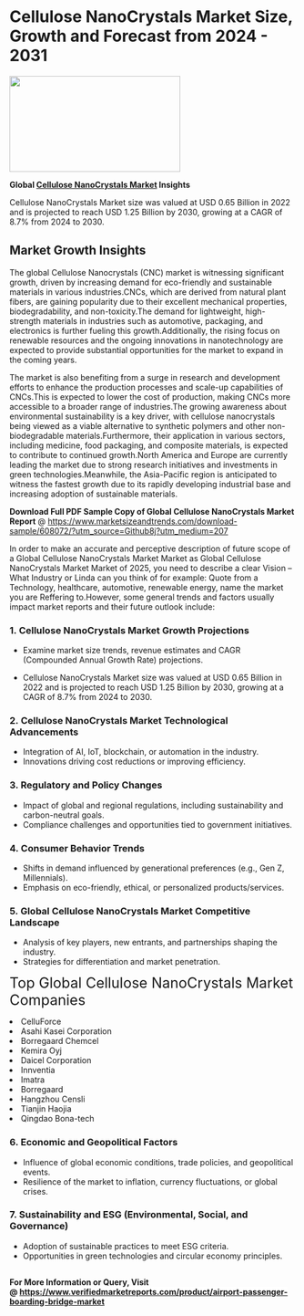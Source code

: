 <H1>Cellulose NanoCrystals Market Size, Growth and Forecast from 2024 - 2031</H1><img class="aligncenter size-medium wp-image-584254" src="https://thirdeyenews.in/wp-content/uploads/2024/09/Global-Market-Research-300x168.jpeg" alt="" width="300" height="168" /><p><strong>Global&nbsp;<a href="https://www.marketsizeandtrends.com/download-sample/608072/?utm_source=Github8j?utm_medium=207">Cellulose NanoCrystals Market</a> Insights</strong></p><p>Cellulose NanoCrystals Market size was valued at USD 0.65 Billion in 2022 and is projected to reach USD 1.25 Billion by 2030, growing at a CAGR of 8.7% from 2024 to 2030.</p><p><h2>Market Growth Insights</h2> <p>The global Cellulose Nanocrystals (CNC) market is witnessing significant growth, driven by increasing demand for eco-friendly and sustainable materials in various industries.CNCs, which are derived from natural plant fibers, are gaining popularity due to their excellent mechanical properties, biodegradability, and non-toxicity.The demand for lightweight, high-strength materials in industries such as automotive, packaging, and electronics is further fueling this growth.Additionally, the rising focus on renewable resources and the ongoing innovations in nanotechnology are expected to provide substantial opportunities for the market to expand in the coming years.</p> <p>The market is also benefiting from a surge in research and development efforts to enhance the production processes and scale-up capabilities of CNCs.This is expected to lower the cost of production, making CNCs more accessible to a broader range of industries.The growing awareness about environmental sustainability is a key driver, with cellulose nanocrystals being viewed as a viable alternative to synthetic polymers and other non-biodegradable materials.Furthermore, their application in various sectors, including medicine, food packaging, and composite materials, is expected to contribute to continued growth.North America and Europe are currently leading the market due to strong research initiatives and investments in green technologies.Meanwhile, the Asia-Pacific region is anticipated to witness the fastest growth due to its rapidly developing industrial base and increasing adoption of sustainable materials.<p><span class=""><strong>Download Full PDF Sample Copy of Global Cellulose NanoCrystals Market Report</strong> @ <a href="https://www.marketsizeandtrends.com/download-sample/608072/?utm_source=Github8j?utm_medium=207" target="_blank">https://www.marketsizeandtrends.com/download-sample/608072/?utm_source=Github8j?utm_medium=207</a></span></p><p>In order to make an accurate and perceptive description of future scope of a Global&nbsp;Cellulose NanoCrystals Market Market as Global&nbsp;Cellulose NanoCrystals Market Market of 2025, you need to describe a clear Vision &ndash; What Industry or Linda can you think of for example: Quote from a Technology, healthcare, automotive, renewable energy, name the market you are Reffering to.However, some general trends and factors usually impact market reports and their future outlook include:</p><h3>1.&nbsp;<strong>Cellulose NanoCrystals Market Growth Projections</strong></h3><ul><li>Examine market size trends, revenue estimates and CAGR (Compounded Annual Growth Rate) projections.</li><li><p>Cellulose NanoCrystals Market size was valued at USD 0.65 Billion in 2022 and is projected to reach USD 1.25 Billion by 2030, growing at a CAGR of 8.7% from 2024 to 2030.</p></li></ul><h3>2.&nbsp;<strong>Cellulose NanoCrystals Market Technological Advancements</strong></h3><ul><li>Integration of AI, IoT, blockchain, or automation in the industry.</li><li>Innovations driving cost reductions or improving efficiency.</li></ul><h3>3.&nbsp;<strong>Regulatory and Policy Changes</strong></h3><ul><li>Impact of global and regional regulations, including sustainability and carbon-neutral goals.</li><li>Compliance challenges and opportunities tied to government initiatives.</li></ul><h3>4.&nbsp;<strong>Consumer Behavior Trends</strong></h3><ul><li>Shifts in demand influenced by generational preferences (e.g., Gen Z, Millennials).</li><li>Emphasis on eco-friendly, ethical, or personalized products/services.</li></ul><h3>5.&nbsp;<strong>Global Cellulose NanoCrystals Market Competitive Landscape</strong></h3><ul><li>Analysis of key players, new entrants, and partnerships shaping the industry.</li><li>Strategies for differentiation and market penetration.</li></ul><p data-pm-slice="1 1 []"><span style="color: inherit; font-family: inherit; font-size: 25px;">Top Global Cellulose NanoCrystals Market Companies</span></p><div class="" data-test-id=""><p><li>CelluForce</li><li> Asahi Kasei Corporation</li><li> Borregaard Chemcel</li><li> Kemira Oyj</li><li> Daicel Corporation</li><li> Innventia</li><li> Imatra</li><li> Borregaard</li><li> Hangzhou Censli</li><li> Tianjin Haojia</li><li> Qingdao Bona-tech</li></p></div><h3>6.&nbsp;<strong>Economic and Geopolitical Factors</strong></h3><ul><li>Influence of global economic conditions, trade policies, and geopolitical events.</li><li>Resilience of the market to inflation, currency fluctuations, or global crises.</li></ul><h3>7.&nbsp;<strong>Sustainability and ESG (Environmental, Social, and Governance)</strong></h3><ul><li>Adoption of sustainable practices to meet ESG criteria.</li><li>Opportunities in green technologies and circular economy principles.</li></ul><h2><strong style="font-size: 14px;">For More Information or Query, Visit @&nbsp;</strong><a style="background-color: #ffffff; font-size: 14px;" href="https://www.marketsizeandtrends.com/report/cellulose-nanocrystals-market/" target="_blank">https://www.verifiedmarketreports.com/product/airport-passenger-boarding-bridge-market</a></h2>
